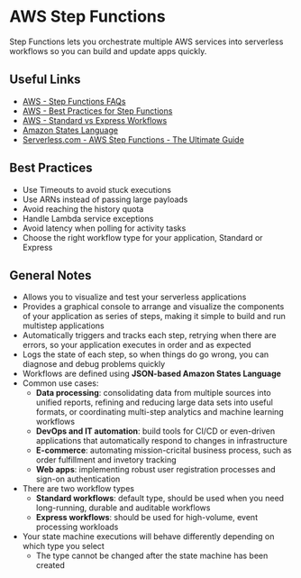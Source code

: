 # AWS Step Functions
Step Functions lets you orchestrate multiple AWS services into serverless workflows so you can build and update apps quickly.

## Useful Links
- [AWS - Step Functions FAQs](https://aws.amazon.com/step-functions/faqs/)
- [AWS - Best Practices for Step Functions](https://docs.aws.amazon.com/step-functions/latest/dg/sfn-best-practices.html)
- [AWS - Standard vs Express Workflows](https://docs.aws.amazon.com/step-functions/latest/dg/concepts-standard-vs-express.html)
- [Amazon States Language](https://states-language.net/spec.html)
- [Serverless.com - AWS Step Functions - The Ultimate Guide](https://www.serverless.com/aws-step-functions)

## Best Practices
- Use Timeouts to avoid stuck executions
- Use ARNs instead of passing large payloads
- Avoid reaching the history quota
- Handle Lambda service exceptions
- Avoid latency when polling for activity tasks
- Choose the right workflow type for your application, Standard or Express

## General Notes
- Allows you to visualize and test your serverless applications
- Provides a graphical console to arrange and visualize the components of your application as series of steps, making it simple to build and run multistep applications
- Automatically triggers and tracks each step, retrying when there are errors, so your application executes in order and as expected
- Logs the state of each step, so when things do go wrong, you can diagnose and debug problems quickly
- Workflows are defined using **JSON-based Amazon States Language**
- Common use cases:
    - **Data processing**: consolidating data from multiple sources into unified reports, refining and reducing large data sets into useful formats, or coordinating multi-step analytics and machine learning workflows
    - **DevOps and IT automation**: build tools for CI/CD or even-driven applications that automatically respond to changes in infrastructure
    - **E-commerce**: automating mission-cricital business process, such as order fulfillment and invetory tracking
    - **Web apps**: implementing robust user registration processes and sign-on authentication
- There are two workflow types
    - **Standard workflows**: default type, should be used when you need long-running, durable and auditable workflows
    - **Express workflows**: should be used for high-volume, event processing workloads
- Your state machine executions will behave differently depending on which type you select
    - The type cannot be changed after the state machine has been created